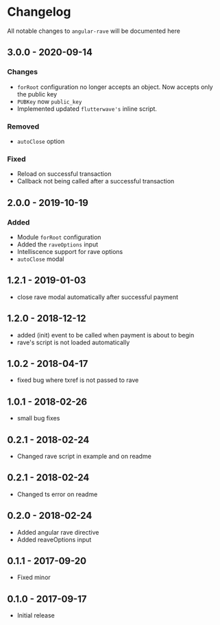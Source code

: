 # Changelog

All notable changes to `angular-rave` will be documented here

## 3.0.0 - 2020-09-14
### Changes
- `forRoot` configuration no longer accepts an object. Now accepts only the public key
- `PUBKey` now `public_key`
- Implemented updated `flutterwave's` inline script.

### Removed
- `autoClose` option

### Fixed
- Reload on successful transaction
- Callback not being called after a successful transaction

## 2.0.0 - 2019-10-19
### Added
- Module `forRoot` configuration
- Added the `raveOptions` input
- Intelliscence support for rave options
- `autoClose` modal

## 1.2.1 - 2019-01-03
- close rave modal automatically after successful payment

## 1.2.0 - 2018-12-12
- added (init) event to be called when payment is about to begin
- rave's script is not loaded automatically

## 1.0.2 - 2018-04-17
- fixed bug where txref is not passed to rave

## 1.0.1 - 2018-02-26
- small bug fixes

## 0.2.1 - 2018-02-24
- Changed rave script in example and on readme

## 0.2.1 - 2018-02-24
- Changed ts error on readme

## 0.2.0 - 2018-02-24
- Added angular rave directive
- Added reaveOptions input

## 0.1.1 - 2017-09-20
- Fixed minor

## 0.1.0 - 2017-09-17
- Initial release
